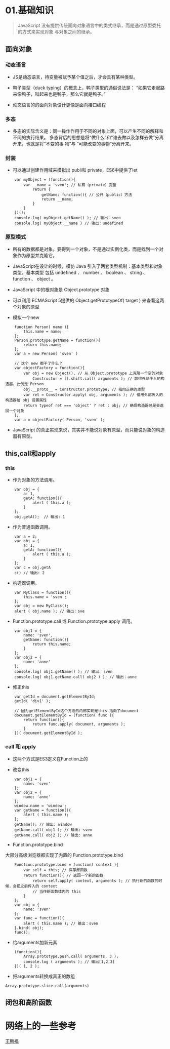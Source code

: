 # 01.基础知识

> JavaScript 没有提供传统面向对象语言中的类式继承，而是通过原型委托的方式来实现对象
  与对象之间的继承。

## 面向对象

### 动态语言

- JS是动态语言，待变量被赋予某个值之后，才会具有某种类型。

- 鸭子类型（duck typing）的概念上，鸭子类型的通俗说法是：
  “如果它走起路来像鸭子，叫起来也是鸭子，那么它就是鸭子。”

- 动态语言的的面向对象设计更像是面向接口编程

### 多态

- 多态的实际含义是：同一操作作用于不同的对象上面，可以产生不同的解释和不同的执行结果。
  多态背后的思想是将“做什么”和“谁去做以及怎样去做”分离开来，也就是将“不变的事
  物”与 “可能改变的事物”分离开来。

### 封装

- 可以通过创建作用域来模拟出 publi和 private，ES6中提供了let

```
    var myObject = (function(){
        var __name = 'sven'; // 私有（private）变量
            return {
                getName: function(){ // 公开（public）方法
                return __name;
            }
        }
    })();
    console.log( myObject.getName() ); // 输出：sven
    console.log( myObject.__name ) // 输出：undefined
```

### 原型模式

- 所有的数据都是对象。要得到一个对象，不是通过实例化类，而是找到一个对象作为原型并克隆它。

- JavaScript在设计的时候，模仿 Java 引入了两套类型机制：基本类型和对象类型。基本类型
  包括 undefined 、 number 、 boolean 、 string 、 function 、 object 。

- JavaScript 中的根对象是 Object.prototype 对象

- 可以利用 ECMAScript 5提供的 Object.getPrototypeOf( target ) 来查看这两个对象的原型

- 模拟一个new
```
    function Person( name ){
        this.name = name;
    };
    Person.prototype.getName = function(){
        return this.name;
    };
    var a = new Person( 'sven' )

    // 这个 new 都干了什么？
    var objectFactory = function(){
        var obj = new Object(), // 从 Object.prototype 上克隆一个空的对象
            Constructor = [].shift.call( arguments ); // 取得外部传入的构造器，此例是 Person
        obj.__proto__ = Constructor.prototype; // 指向正确的原型
        var ret = Constructor.apply( obj, arguments ); // 借用外部传入的构造器给 obj 设置属性
        return typeof ret === 'object' ? ret : obj; // 确保构造器总是会返回一个对象
    };
    var a = objectFactory( Person, 'sven' );

```

- JavaScript 的真正实现来说，其实并不能说对象有原型，而只能说对象的构造器有原型。


## this,call和apply

### this

- 作为对象的方法调用。

```
    var obj = {
        a: 1,
        getA: function(){
            alert ( this.a );
        }
    };
    obj.getA();  // 输出: 1
```

- 作为普通函数调用。

```
    var a = 2;
    var obj = {
        a: 1,
        getA: function(){
            alert ( this.a );
        }
    };
    var c = obj.getA
    c() // 输出: 2
```

- 构造器调用。

```
    var MyClass = function(){
        this.name = 'sven';
    };
    var obj = new MyClass();
    alert ( obj.name ); // 输出：sve
```

- Function.prototype.call 或 Function.prototype.apply 调用。
```
    var obj1 = {
        name: 'sven',
        getName: function(){
            return this.name;
        }
    };
    var obj2 = {
        name: 'anne'
    };
    console.log( obj1.getName() ); // 输出: sven
    console.log( obj1.getName.call( obj2 ) ); // 输出：anne
```

- 修正this

```
    var getId = document.getElementById;
    getId( 'div1' );

    // 因为getElementById这个方法的内部实现是this 指向了document
    document.getElementById = (function( func ){
        return function(){
            return func.apply( document, arguments );
        }
    })( document.getElementById );
```

### call 和 apply

- 这两个方式是ES3定义在Function上的

- 改变this
```
    var obj1 = {
        name: 'sven'
    };
    var obj2 = {
        name: 'anne'
    };
    window.name = 'window';
    var getName = function(){
        alert ( this.name );
    };
    getName(); // 输出: window
    getName.call( obj1 ); // 输出: sven
    getName.call( obj2 ); // 输出: anne
```

-  Function.prototype.bind

大部分高级浏览器都实现了内置的 Function.prototype.bind
```
    Function.prototype.bind = function( context ){
        var self = this; // 保存原函数
        return function(){ // 返回一个新的函数
            return self.apply( context, arguments ); // 执行新的函数的时候，会把之前传入的 context
            // 当作新函数体内的 this
        }
    };
    var obj = {
        name: 'sven'
    };
    var func = function(){
        alert ( this.name ); // 输出：sven
    }.bind( obj);
    func();
```

- 给arguments加新元素

```
    (function(){
        Array.prototype.push.call( arguments, 3 );
        console.log ( arguments ); // 输出[1,2,3]
    })( 1, 2 );
```

- 把arguments转换成真正的数组

```
Array.prototype.slice.call(arguments)
```

## 闭包和高阶函数


















# 网络上的一些参考

[王鹏福](http://www.cnblogs.com/wangfupeng1988/p/3977924.html)
